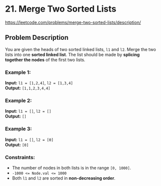 # 21. Merge Two Sorted Lists

https://leetcode.com/problems/merge-two-sorted-lists/description/

## Problem Description

You are given the heads of two sorted linked lists, `l1` and `l2`. Merge the two lists into one **sorted linked list**. The list should be made by **splicing together the nodes** of the first two lists.

### Example 1:
**Input:** `l1 = [1,2,4]`, `l2 = [1,3,4]`  
**Output:** `[1,1,2,3,4,4]`

### Example 2:
**Input:** `l1 = []`, `l2 = []`  
**Output:** `[]`

### Example 3:
**Input:** `l1 = []`, `l2 = [0]`  
**Output:** `[0]`

### Constraints:
- The number of nodes in both lists is in the range `[0, 1000]`.
- `-1000 <= Node.val <= 1000`
- Both `l1` and `l2` are sorted in **non-decreasing order**.
